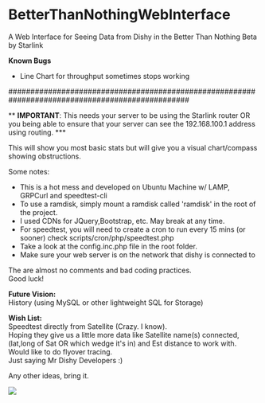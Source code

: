 # BetterThanNothingWebInterface
A Web Interface for Seeing Data from Dishy in the Better Than Nothing Beta by Starlink

<strong>Known Bugs</strong><br>
- Line Chart for throughput sometimes stops working

#################################################################################################

** <b>IMPORTANT</b>: This needs your server to be using the Starlink router OR you being able to ensure that your server can see the 192.168.100.1 address using routing. *** 

This will show you most basic stats but will give you a visual chart/compass showing obstructions.

Some notes:

<ul>
  <li> This is a hot mess and developed on Ubuntu Machine w/ LAMP, GRPCurl and speedtest-cli
  <li> To use a ramdisk, simply mount a ramdisk called 'ramdisk' in the root of the project.
  <li> I used CDNs for JQuery,Bootstrap, etc. May break at any time.
  <li> For speedtest, you will need to create a cron to run every 15 mins (or sooner) check scripts/cron/php/speedtest.php
  <li> Take a look at the config.inc.php file in the root folder.
  <li> Make sure your web server is on the network that dishy is connected to
</ul>

The are almost no comments and bad coding practices.<br>
Good luck!

<strong>Future Vision:</strong><br>
History (using MySQL or other lightweight SQL for Storage)<br>

<strong>Wish List:</strong><br>
Speedtest directly from Satellite (Crazy. I know).<br>
Hoping they give us a little more data like Satellite name(s) connected, (lat,long of Sat OR which wedge it's in) and Est distance to work with. <br>
Would like to do flyover tracing.<br>
Just saying Mr Dishy Developers :)

Any other ideas, bring it.

<img src="https://repository-images.githubusercontent.com/333752169/c7d4b600-623f-11eb-8d24-c8d07adde9ba">

